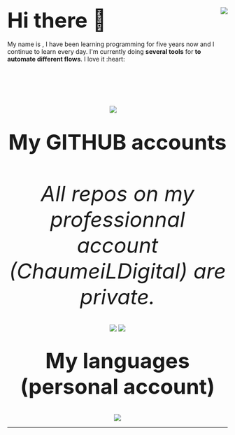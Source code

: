
<img align="right" src="https://github-readme-stats.vercel.app/api?username=YvanMARTY&show_icons=true&theme=dracula&hide_border=true" />
<font size="10">
<b>
Hi there 👋
</b>
</font>
<br />
<br />
My name is <bYvan</b>, I have been learning programming for five years now and I continue to learn every day. I'm currently doing <strong>several tools</strong> for <strong>to automate different flows</strong>. I love it :heart:

<p align="center">
	<br />
	<br />
	<br />
	<br />
	<br />
	<a href="https://www.linkedin.com/in/martyyvan/"><img src="http://img.shields.io/badge/Linkedin-Yvan%20MARTY-1DA1F2?style=for-the-badge" /></a>
	&nbsp;&nbsp;&nbsp;&nbsp;
	<br />
	<br />
	<br />
	<font size="10">
		<b>
			My GITHUB accounts
		</b>
		<br />
		<br />
		<i>All repos on my professionnal account (ChaumeiLDigital) are private.</i>
	</font>
	<br />
	<br />
	<br />
	<a href="https://github.com/YvanMARTY"><img src="https://github-readme-stats.vercel.app/api?username=YvanMARTY&show_icons=true&theme=tokyonight" /></a>
	<a href="https://github.com/ChaumeilDigital"><img src="https://github-readme-stats.vercel.app/api?username=ChaumeilDigital&show_icons=true&theme=tokyonight" /></a>
	<br />
	<br />
	<br />
	<font size="10">
		<b>
			My languages (personal account)
		</b>
	</font>
	<br />
	<br />
	<br />
	<a href="https://github.com/YvanMARTY"><img src="https://github-readme-stats.vercel.app/api/top-langs?username=YvanMARTY&layout=compact&theme=radical" /></a>
</p>

___
